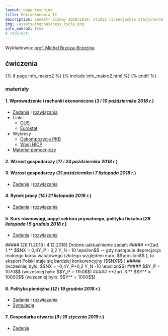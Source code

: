 ```yaml
---
layout: page_teaching
title: Makroekonomia II
description: semestr zimowy 2018/2019, studia licencjackie stacjonarne
img: /assets/img/business_cycle.png
info_makro2: true
# redirect:
---
```


Wykładowca: <a target="_blank" rel="noopener noreferrer" href="http://web.sgh.waw.pl/~mbrzez/">prof. Michał Brzoza-Brzezina</a>

## ćwiczenia

{% if page.info_makro2 %}
  {% include info_makro2.html %}
{% endif %}

  <h3>materiały</h3>

<h4> 1. Wprowadzenie i rachunki ekonomiczne (<i>3 i 10 października 2018 r.</i>) </h4>

<ul class="fa-ul">

  <li> <i class="fas fa-thumbtack"></i>
    <a target="_blank" rel="noopener noreferrer" href="{{ '/teaching/makroekonomia2/makroII_cw1.pdf' | prepend: site.baseurl | prepend: site.url }}"> Zadania</a>
    i <a target="_blank" rel="noopener noreferrer" href="{{ '/teaching/makroekonomia2/makroII_cw1_odp.pdf' | prepend: site.baseurl | prepend: site.url }}"> rozwiązania</a>
  </li>
  <li> <i class="fas fa-thumbtack"></i> Linki:
    <ul class="fa-ul">
      <li> <i class="fas fa-angle-right"></i>
        <a target="_blank" rel="noopener noreferrer" href="https://stat.gov.pl">GUS</a>
      </li>
      <li> <i class="fas fa-angle-right"></i>
        <a target="_blank" rel="noopener noreferrer" href="https://ec.europa.eu/eurostat">Eurostat</a>
      </li>
    </ul>
  </li>
  <li> <i class="fas fa-thumbtack"></i>
  Wykresy
    <ul class="fa-ul">
      <li> <i class="far fa-file-excel"></i>
          <a target="_blank" rel="noopener noreferrer" href="{{ '/teaching/makroekonomia2/wykres_dekompozycja_PKB.xlsx' | prepend: site.baseurl | prepend: site.url }}"> Dekompozycja PKB </a>
      </li>
      <li> <i class="far fa-file-excel"></i>
            <a target="_blank" rel="noopener noreferrer" href="{{ '/teaching/makroekonomia2/wagi_HICP.xls' | prepend: site.baseurl | prepend: site.url }}"> Wagi HICP </a>
      </li>
    </ul>

  </li>

  <li> <i class="fas fa-thumbtack"></i>
      <a target="_blank" rel="noopener noreferrer" href="{{ '/teaching/makroekonomia2/rachunki_ekonomiczne.pdf' | prepend: site.baseurl | prepend: site.url }}"> Materiał pomocniczy</a>
  </li>

</ul>

<h4> 2. Wzrost gospodarczy (<i>17 i 24 października 2018 r.</i>) </h4>
<h4> 3. Wzrost gospodarczy (<i>31 października i 7 listopada 2018 r.</i>) </h4>

<ul class="fa-ul">

  <li> <i class="fas fa-thumbtack"></i>
    <a target="_blank" rel="noopener noreferrer" href="{{ '/teaching/makroekonomia2/makroII_cw2.pdf' | prepend: site.baseurl | prepend:     site.url }}"> Zadania</a>
    i <a target="_blank" rel="noopener noreferrer" href="{{ '/teaching/makroekonomia2/makroII_cw2_odp.pdf' | prepend: site.baseurl | prepend: site.url }}"> rozwiązania</a>
  </li>
</ul>



<h4> 4. Rynek pracy (<i>14 i 21 listopada 2018 r.</i>) </h4>

<ul class="fa-ul">

  <li> <i class="fas fa-thumbtack"></i>
    <a target="_blank" rel="noopener noreferrer" href="{{ '/teaching/makroekonomia2/makroII_cw4.pdf' | prepend: site.baseurl | prepend:     site.url }}"> Zadania</a>
    i <a target="_blank" rel="noopener noreferrer" href="{{ '/teaching/makroekonomia2/makroII_cw4_odp.pdf' | prepend: site.baseurl | prepend: site.url }}"> rozwiązania</a>
  </li>
</ul>

<h4> 5. Kurs równowagi, popyt sektora prywatnego, polityka fiskalna (<i>28 listopada i 5 grudnia 2018 r.</i>) </h4>

<ul class="fa-ul">

  <li> <i class="fas fa-thumbtack"></i>
    <a target="_blank" rel="noopener noreferrer" href="{{ '/teaching/makroekonomia2/makroII_cw5.pdf' | prepend: site.baseurl | prepend:     site.url }}"> Zadania</a>
    i <a target="_blank" rel="noopener noreferrer" href="{{ '/teaching/makroekonomia2/makroII_cw5_odp.pdf' | prepend: site.baseurl | prepend: site.url }}"> rozwiązania</a>
  </li>
</ul>
##### (28.11.2018 i 4.12.2018) Drobne uaktualnienie zadań:
##### **Zad. 1.** $$NX = 0,4Y_P - 0,2 Y_N - 10 \epsilon$$ -- gdy następuje deprecjacja realnego kursu walutowego (złotego względem euro, $$\epsilon$$ <i class="fas fa-arrow-down"></i>), to eksport Polski staje się bardziej konkurencyjny ($$NX$$ <i class="fas fa-arrow-up"></i>)  
##### (wcześniej było: $$NX = -0,4Y_P+0,2 Y_N -10 \epsilon$$)  
##### $$Y_P = 1070$$ (wcześniej było: $$Y_P = 1150$$)
##### **Zad. 3.** $$Y^* = 10000$$ (wcześniej było: $$Y^* = 1000$$)

<h4> 6. Polityka pieniężna (<i>12 i 19 grudnia 2018 r.</i>) </h4>


<ul class="fa-ul">

  <li> <i class="fas fa-thumbtack"></i>
    <a target="_blank" rel="noopener noreferrer" href="{{ '/teaching/makroekonomia2/makroII_cw6.pdf' | prepend: site.baseurl | prepend:     site.url }}"> Zadania</a>
    i <a target="_blank" rel="noopener noreferrer" href="{{ '/teaching/makroekonomia2/makroII_cw6_odp.pdf' | prepend: site.baseurl | prepend: site.url }}"> rozwiązania</a>
  </li>

<li> <i class="far fa-file-excel"></i>
    <a target="_blank" rel="noopener noreferrer" href="{{ '/teaching/makroekonomia2/cw06_symulacja.xlsx' | prepend: site.baseurl | prepend: site.url }}"> Symulacja </a>
</li>
</ul>

<h4> 7. Gospodarka otwarta (<i>9 i 16 stycznia 2019 r.</i>) </h4>
<ul class="fa-ul">
<li> <i class="fas fa-thumbtack"></i>
  <a target="_blank" rel="noopener noreferrer" href="{{ '/teaching/makroekonomia2/makroII_cw7.pdf' | prepend: site.baseurl | prepend:     site.url }}"> Zadania</a>
</li>
</ul>



<!-- <h4> 8. (<i>23 stycznia 2019 r.</i>) </h4> -->
